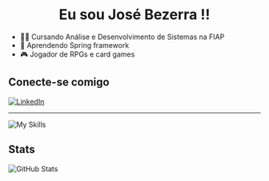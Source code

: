 <h1 align="center"> Eu sou José Bezerra !! </h1>

- 👩‍💻 Cursando Análise e Desenvolvimento de Sistemas na FIAP
- 🍃 Aprendendo Spring framework
- 🎮 Jogador de RPGs e card games


## Conecte-se comigo 

[![LinkedIn](https://img.shields.io/badge/LinkedIn-000?style=for-the-badge&logo=linkedin&logoColor=0E76A8)](https://www.linkedin.com/in/jjosebastos/)



<hr />

![My Skills](https://skillicons.dev/icons?i=angular,nodejs,git,java,oracle,postgres,azure&theme=dark)

## Stats

![GitHub Stats](https://github-readme-stats.vercel.app/api?username=jjosebastos&theme=transparent&bg_color=000&border_color=&show_icons=true&icon_color=000&title_color=94D5F&text_color=FFF)
